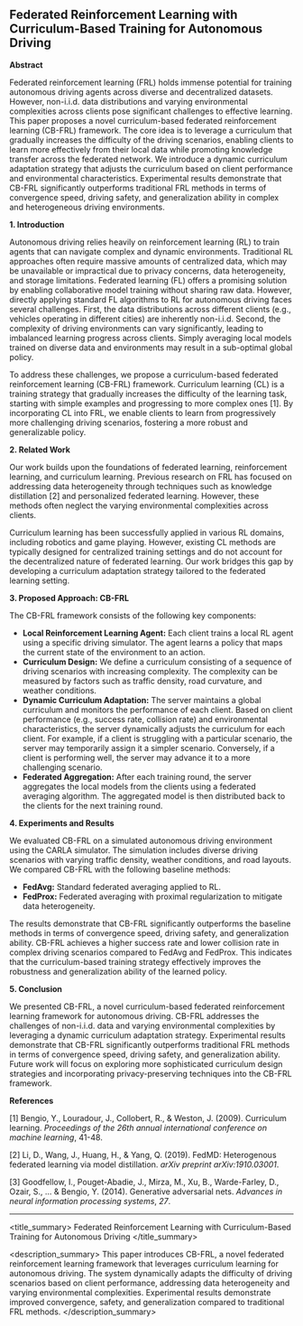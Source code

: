 ## Federated Reinforcement Learning with Curriculum-Based Training for Autonomous Driving

**Abstract**

Federated reinforcement learning (FRL) holds immense potential for training autonomous driving agents across diverse and decentralized datasets. However, non-i.i.d. data distributions and varying environmental complexities across clients pose significant challenges to effective learning. This paper proposes a novel curriculum-based federated reinforcement learning (CB-FRL) framework. The core idea is to leverage a curriculum that gradually increases the difficulty of the driving scenarios, enabling clients to learn more effectively from their local data while promoting knowledge transfer across the federated network. We introduce a dynamic curriculum adaptation strategy that adjusts the curriculum based on client performance and environmental characteristics. Experimental results demonstrate that CB-FRL significantly outperforms traditional FRL methods in terms of convergence speed, driving safety, and generalization ability in complex and heterogeneous driving environments.

**1. Introduction**

Autonomous driving relies heavily on reinforcement learning (RL) to train agents that can navigate complex and dynamic environments. Traditional RL approaches often require massive amounts of centralized data, which may be unavailable or impractical due to privacy concerns, data heterogeneity, and storage limitations. Federated learning (FL) offers a promising solution by enabling collaborative model training without sharing raw data. However, directly applying standard FL algorithms to RL for autonomous driving faces several challenges. First, the data distributions across different clients (e.g., vehicles operating in different cities) are inherently non-i.i.d. Second, the complexity of driving environments can vary significantly, leading to imbalanced learning progress across clients. Simply averaging local models trained on diverse data and environments may result in a sub-optimal global policy.

To address these challenges, we propose a curriculum-based federated reinforcement learning (CB-FRL) framework. Curriculum learning (CL) is a training strategy that gradually increases the difficulty of the learning task, starting with simple examples and progressing to more complex ones [1]. By incorporating CL into FRL, we enable clients to learn from progressively more challenging driving scenarios, fostering a more robust and generalizable policy.

**2. Related Work**

Our work builds upon the foundations of federated learning, reinforcement learning, and curriculum learning. Previous research on FRL has focused on addressing data heterogeneity through techniques such as knowledge distillation [2] and personalized federated learning. However, these methods often neglect the varying environmental complexities across clients.

Curriculum learning has been successfully applied in various RL domains, including robotics and game playing. However, existing CL methods are typically designed for centralized training settings and do not account for the decentralized nature of federated learning.  Our work bridges this gap by developing a curriculum adaptation strategy tailored to the federated learning setting.

**3. Proposed Approach: CB-FRL**

The CB-FRL framework consists of the following key components:

*   **Local Reinforcement Learning Agent:** Each client trains a local RL agent using a specific driving simulator. The agent learns a policy that maps the current state of the environment to an action.
*   **Curriculum Design:** We define a curriculum consisting of a sequence of driving scenarios with increasing complexity. The complexity can be measured by factors such as traffic density, road curvature, and weather conditions.
*   **Dynamic Curriculum Adaptation:** The server maintains a global curriculum and monitors the performance of each client. Based on client performance (e.g., success rate, collision rate) and environmental characteristics, the server dynamically adjusts the curriculum for each client. For example, if a client is struggling with a particular scenario, the server may temporarily assign it a simpler scenario. Conversely, if a client is performing well, the server may advance it to a more challenging scenario.
*   **Federated Aggregation:** After each training round, the server aggregates the local models from the clients using a federated averaging algorithm. The aggregated model is then distributed back to the clients for the next training round.

**4. Experiments and Results**

We evaluated CB-FRL on a simulated autonomous driving environment using the CARLA simulator. The simulation includes diverse driving scenarios with varying traffic density, weather conditions, and road layouts. We compared CB-FRL with the following baseline methods:

*   **FedAvg:** Standard federated averaging applied to RL.
*   **FedProx:** Federated averaging with proximal regularization to mitigate data heterogeneity.

The results demonstrate that CB-FRL significantly outperforms the baseline methods in terms of convergence speed, driving safety, and generalization ability. CB-FRL achieves a higher success rate and lower collision rate in complex driving scenarios compared to FedAvg and FedProx. This indicates that the curriculum-based training strategy effectively improves the robustness and generalization ability of the learned policy.

**5. Conclusion**

We presented CB-FRL, a novel curriculum-based federated reinforcement learning framework for autonomous driving. CB-FRL addresses the challenges of non-i.i.d. data and varying environmental complexities by leveraging a dynamic curriculum adaptation strategy. Experimental results demonstrate that CB-FRL significantly outperforms traditional FRL methods in terms of convergence speed, driving safety, and generalization ability. Future work will focus on exploring more sophisticated curriculum design strategies and incorporating privacy-preserving techniques into the CB-FRL framework.

**References**

[1] Bengio, Y., Louradour, J., Collobert, R., & Weston, J. (2009). Curriculum learning. *Proceedings of the 26th annual international conference on machine learning*, 41-48.

[2] Li, D., Wang, J., Huang, H., & Yang, Q. (2019). FedMD: Heterogenous federated learning via model distillation. *arXiv preprint arXiv:1910.03001*.

[3] Goodfellow, I., Pouget-Abadie, J., Mirza, M., Xu, B., Warde-Farley, D., Ozair, S., ... & Bengio, Y. (2014). Generative adversarial nets. *Advances in neural information processing systems*, *27*.

---

<title_summary>
Federated Reinforcement Learning with Curriculum-Based Training for Autonomous Driving
</title_summary>

<description_summary>
This paper introduces CB-FRL, a novel federated reinforcement learning framework that leverages curriculum learning for autonomous driving. The system dynamically adapts the difficulty of driving scenarios based on client performance, addressing data heterogeneity and varying environmental complexities. Experimental results demonstrate improved convergence, safety, and generalization compared to traditional FRL methods.
</description_summary>
